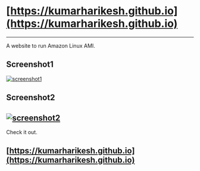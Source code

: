# [https://kumarharikesh.github.io](https://kumarharikesh.github.io)
---
A website to run Amazon Linux AMI.
## Screenshot1
[![screenshot1](https://user-images.githubusercontent.com/43793294/95330895-d250f580-08c6-11eb-9fd2-098c85462c4d.jpg "screenshot")](https://github.com/kumarharikesh/kumarharikesh.github.io)
## Screenshot2
[![screenshot2](https://user-images.githubusercontent.com/43793294/95328997-ea734580-08c3-11eb-975c-8b0f8bd42bb7.jpg "screenshot")](https://github.com/kumarharikesh/kumarharikesh.github.io)
---
Check it out.
## [https://kumarharikesh.github.io](https://kumarharikesh.github.io)
